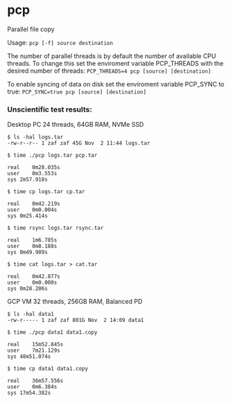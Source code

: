 # pcp
Parallel file copy

Usage: `pcp [-f] source destination`

The number of parallel threads is by default the number of available CPU threads.
To change this set the enviroment variable PCP_THREADS with the desired number of threads:
`PCP_THREADS=4 pcp [source] [destination]`

To enable syncing of data on disk set the enviroment variable PCP_SYNC to true:
`PCP_SYNC=true pcp [source] [destination]`

### Unscientific test results:

Desktop PC 24 threads, 64GB RAM, NVMe SSD
```
$ ls -hal logs.tar
-rw-r--r-- 1 zaf zaf 45G Nov  2 11:44 logs.tar

$ time ./pcp logs.tar pcp.tar

real	0m28.035s
user	0m3.553s
sys	2m57.918s

$ time cp logs.tar cp.tar

real	0m42.219s
user	0m0.004s
sys	0m25.414s

$ time rsync logs.tar rsync.tar

real	1m6.785s
user	0m8.188s
sys	0m49.989s

$ time cat logs.tar > cat.tar

real	0m42.877s
user	0m0.000s
sys	0m28.206s
```

GCP VM 32 threads, 256GB RAM, Balanced PD
```
$ ls -hal data1
-rw-r----- 1 zaf zaf 801G Nov  2 14:09 data1

$ time ./pcp data1 data1.copy

real	15m52.845s
user	7m21.129s
sys	48m51.074s

$ time cp data1 data1.copy

real	36m57.556s
user	0m6.384s
sys	17m54.382s

```
